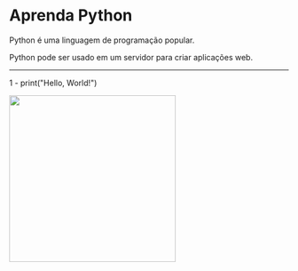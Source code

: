 # Aprenda Python
 
Python é uma linguagem de programação popular.

Python pode ser usado em um servidor para criar aplicações web.


--------------------------------------------


1 - 
print("Hello, World!")

<div align=""> 
 <img src="https://github.com/brunomunarolo/Python/assets/113137632/05aae48b-b99b-4e16-98bb-0236a67c56bb" width="300px"/> 
</div>
